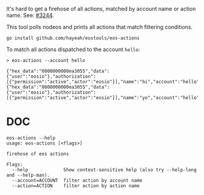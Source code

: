 It's hard to get a firehose of all actions, matched by account name or action name. See: [#3244](https://github.com/EOSIO/eos/issues/3244).

This tool polls nodeos and prints all actions that match filtering conditions.

```
go install github.com/hayeah/eostools/eos-actions
```

To match all actions dispatched to the account `hello`:

```
> eos-actions --account hello

{"hex_data":"0000000000ea3055","data":{"user":"eosio"},"authorization":[{"permission":"active","actor":"eosio"}],"name":"hi","account":"hello"}
{"hex_data":"0000000000ea3055","data":{"user":"eosio"},"authorization":[{"permission":"active","actor":"eosio"}],"name":"yo","account":"hello"}
```

# DOC

```
eos-actions --help
usage: eos-actions [<flags>]

firehose of eos actions

Flags:
  --help             Show context-sensitive help (also try --help-long and --help-man).
  --account=ACCOUNT  filter action by account name
  --action=ACTION    filter action by action name
```
